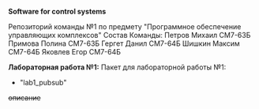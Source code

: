 **Software for control systems**

Репозиторий команды №1 по предмету "Программное обеспечение управляющих комплексов"
Состав Команды:
Петров Михаил	СМ7-63Б
Примова Полина	СМ7-63Б
Гергет Данил	СМ7-64Б
Шишкин Максим	СМ7-64Б
Яковлев Егор	СМ7-64Б

**Лабораторная работа №1:**
Пакет для лабораторной работы №1:
- "lab1_pubsub"

~~описание~~
